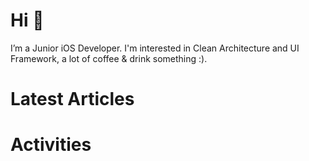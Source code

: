 # Hi 👋 
I’m a Junior iOS Developer. I'm interested in Clean Architecture and UI Framework, a lot of coffee & drink something :).

# Latest Articles

# Activities
